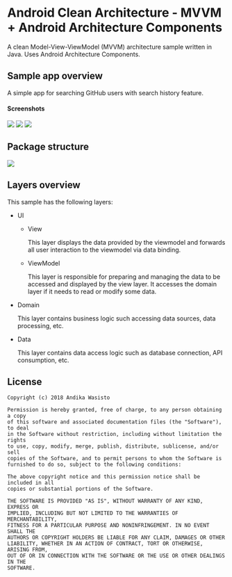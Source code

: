 Android Clean Architecture - MVVM + Android Architecture Components
===================================================================

A clean Model-View-ViewModel (MVVM) architecture sample written in Java. Uses Android Architecture Components.

Sample app overview
-------------------

A simple app for searching GitHub users with search history feature.

#### Screenshots

![](https://i.imgur.com/GJXpIJx.png)
![](https://i.imgur.com/H7LWeV6.png)
![](https://i.imgur.com/N7LIolu.png)

Package structure
-----------------

![](https://i.imgur.com/2ZvfuCU.png)

Layers overview
---------------

This sample has the following layers:

- UI

  - View

    This layer displays the data provided by the viewmodel and forwards all user interaction to the viewmodel via data
    binding.

  - ViewModel

    This layer is responsible for preparing and managing the data to be accessed and displayed by the view layer. It
    accesses the domain layer if it needs to read or modify some data.

- Domain

  This layer contains business logic such accessing data sources, data processing, etc.

- Data

  This layer contains data access logic such as database connection, API consumption, etc.

License
-------

    Copyright (c) 2018 Andika Wasisto

    Permission is hereby granted, free of charge, to any person obtaining a copy
    of this software and associated documentation files (the "Software"), to deal
    in the Software without restriction, including without limitation the rights
    to use, copy, modify, merge, publish, distribute, sublicense, and/or sell
    copies of the Software, and to permit persons to whom the Software is
    furnished to do so, subject to the following conditions:

    The above copyright notice and this permission notice shall be included in all
    copies or substantial portions of the Software.

    THE SOFTWARE IS PROVIDED "AS IS", WITHOUT WARRANTY OF ANY KIND, EXPRESS OR
    IMPLIED, INCLUDING BUT NOT LIMITED TO THE WARRANTIES OF MERCHANTABILITY,
    FITNESS FOR A PARTICULAR PURPOSE AND NONINFRINGEMENT. IN NO EVENT SHALL THE
    AUTHORS OR COPYRIGHT HOLDERS BE LIABLE FOR ANY CLAIM, DAMAGES OR OTHER
    LIABILITY, WHETHER IN AN ACTION OF CONTRACT, TORT OR OTHERWISE, ARISING FROM,
    OUT OF OR IN CONNECTION WITH THE SOFTWARE OR THE USE OR OTHER DEALINGS IN THE
    SOFTWARE.